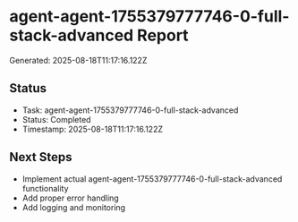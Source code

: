 # agent-agent-1755379777746-0-full-stack-advanced Report

Generated: 2025-08-18T11:17:16.122Z

## Status
- Task: agent-agent-1755379777746-0-full-stack-advanced
- Status: Completed
- Timestamp: 2025-08-18T11:17:16.122Z

## Next Steps
- Implement actual agent-agent-1755379777746-0-full-stack-advanced functionality
- Add proper error handling
- Add logging and monitoring
